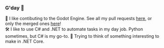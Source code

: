### G'day 👋

👷‍ I like contibuting to the Godot Engine. See all my pull requests [here](https://github.com/godotengine/godot/pulls?q=is%3Apr+author%3AEricEzaM+), or only the merged ones [here](https://github.com/godotengine/godot/pulls?q=is%3Amerged+author%3AEricEzaM)!  
🛠 I like to use C# and .NET to automate tasks in my day job. Python sometimes, but C# is my go-to.
🤔 Trying to think of something interesting to make in .NET Core.

